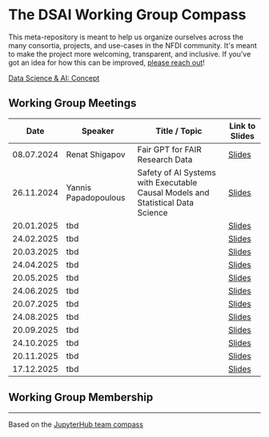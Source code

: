 # The DSAI Working Group Compass
This meta-repository is meant to help us organize ourselves across the many consortia, projects, and use-cases in the NFDI community. It's meant to make the project more welcoming, transparent, and inclusive. If you've got an idea for how this can be improved, [please reach out](https://github.com/DSAI-WG/team-compass/issues/new/choose)!

[Data Science & AI: Concept](https://zenodo.org/record/6498197#.ZBHliC8w2Lc)

## Working Group Meetings

| Date         | Speaker               | Title / Topic                                                      | Link to Slides |
|--------------|-----------------------|--------------------------------------------------------------------|----------------|
| 08.07.2024   | Renat Shigapov        | Fair GPT for FAIR Research Data                                    | [Slides](#)    |
| 26.11.2024   | Yannis Papadopoulous | Safety of AI Systems with Executable Causal Models and Statistical Data Science | [Slides](#)    |
| 20.01.2025   | tbd                  |                                                                    | [Slides](#)    |
| 24.02.2025   | tbd                   |                                                                    | [Slides](#)    |
| 20.03.2025   | tbd                   |                                                                    | [Slides](#)    |
| 24.04.2025   | tbd                   |                                                                    | [Slides](#)    |
| 20.05.2025   | tbd                   |                                                                    | [Slides](#)    |
| 24.06.2025   | tbd                   |                                                                    | [Slides](#)    |
| 20.07.2025   | tbd                   |                                                                    | [Slides](#)    |
| 24.08.2025   | tbd                   |                                                                    | [Slides](#)    |
| 20.09.2025   | tbd                   |                                                                    | [Slides](#)    |
| 24.10.2025   | tbd                   |                                                                    | [Slides](#)    |
| 20.11.2025   | tbd                   |                                                                    | [Slides](#)    |
| 17.12.2025   | tbd                   |                                                                    | [Slides](#)    |



## Working Group Membership

---
Based on the [JupyterHub team compass](https://github.com/jupyterhub/team-compass)
